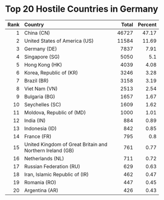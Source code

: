 # Top 20 Hostile Countries in Germany

| Rank | Country | Total | Percent |
| ---: | :------ | ----: | ------: |
| 1 | China (CN) | 46727 | 47.17 |
| 2 | United States of America (US) | 11584 | 11.69 |
| 3 | Germany (DE) | 7837 | 7.91 |
| 4 | Singapore (SG) | 5050 | 5.1 |
| 5 | Hong Kong (HK) | 4039 | 4.08 |
| 6 | Korea, Republic of (KR) | 3246 | 3.28 |
| 7 | Brazil (BR) | 3158 | 3.19 |
| 8 | Viet Nam (VN) | 2513 | 2.54 |
| 9 | Bulgaria (BG) | 1657 | 1.67 |
| 10 | Seychelles (SC) | 1609 | 1.62 |
| 11 | Moldova, Republic of (MD) | 1000 | 1.01 |
| 12 | India (IN) | 884 | 0.89 |
| 13 | Indonesia (ID) | 842 | 0.85 |
| 14 | France (FR) | 795 | 0.8 |
| 15 | United Kingdom of Great Britain and Northern Ireland (GB) | 761 | 0.77 |
| 16 | Netherlands (NL) | 711 | 0.72 |
| 17 | Russian Federation (RU) | 629 | 0.63 |
| 18 | Iran, Islamic Republic of (IR) | 462 | 0.47 |
| 19 | Romania (RO) | 447 | 0.45 |
| 20 | Argentina (AR) | 426 | 0.43 |
